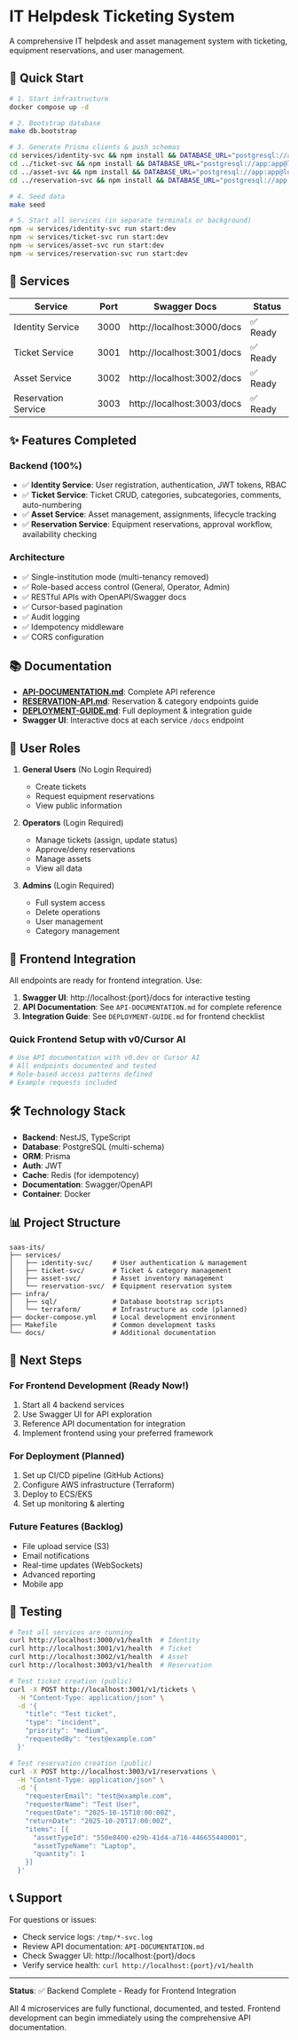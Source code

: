 # IT Helpdesk Ticketing System

A comprehensive IT helpdesk and asset management system with ticketing, equipment reservations, and user management.

## 🚀 Quick Start

```bash
# 1. Start infrastructure
docker compose up -d

# 2. Bootstrap database
make db.bootstrap

# 3. Generate Prisma clients & push schemas
cd services/identity-svc && npm install && DATABASE_URL="postgresql://app:app@localhost:5432/app?schema=identity" npx prisma generate && npx prisma db push
cd ../ticket-svc && npm install && DATABASE_URL="postgresql://app:app@localhost:5432/app?schema=ticket" npx prisma generate && npx prisma db push
cd ../asset-svc && npm install && DATABASE_URL="postgresql://app:app@localhost:5432/app?schema=asset" npx prisma generate && npx prisma db push
cd ../reservation-svc && npm install && DATABASE_URL="postgresql://app:app@localhost:5432/app?schema=reservation" npx prisma generate && npx prisma db push

# 4. Seed data
make seed

# 5. Start all services (in separate terminals or background)
npm -w services/identity-svc run start:dev
npm -w services/ticket-svc run start:dev
npm -w services/asset-svc run start:dev
npm -w services/reservation-svc run start:dev
```

## 📡 Services

| Service | Port | Swagger Docs | Status |
|---------|------|--------------|--------|
| Identity Service | 3000 | http://localhost:3000/docs | ✅ Ready |
| Ticket Service | 3001 | http://localhost:3001/docs | ✅ Ready |
| Asset Service | 3002 | http://localhost:3002/docs | ✅ Ready |
| Reservation Service | 3003 | http://localhost:3003/docs | ✅ Ready |

## ✨ Features Completed

### Backend (100%)
- ✅ **Identity Service**: User registration, authentication, JWT tokens, RBAC
- ✅ **Ticket Service**: Ticket CRUD, categories, subcategories, comments, auto-numbering
- ✅ **Asset Service**: Asset management, assignments, lifecycle tracking
- ✅ **Reservation Service**: Equipment reservations, approval workflow, availability checking

### Architecture
- ✅ Single-institution mode (multi-tenancy removed)
- ✅ Role-based access control (General, Operator, Admin)
- ✅ RESTful APIs with OpenAPI/Swagger docs
- ✅ Cursor-based pagination
- ✅ Audit logging
- ✅ Idempotency middleware
- ✅ CORS configuration

## 📚 Documentation

- **[API-DOCUMENTATION.md](./API-DOCUMENTATION.md)**: Complete API reference
- **[RESERVATION-API.md](./RESERVATION-API.md)**: Reservation & category endpoints guide
- **[DEPLOYMENT-GUIDE.md](./DEPLOYMENT-GUIDE.md)**: Full deployment & integration guide
- **Swagger UI**: Interactive docs at each service `/docs` endpoint

## 🎯 User Roles

1. **General Users** (No Login Required)
   - Create tickets
   - Request equipment reservations
   - View public information

2. **Operators** (Login Required)
   - Manage tickets (assign, update status)
   - Approve/deny reservations
   - Manage assets
   - View all data

3. **Admins** (Login Required)
   - Full system access
   - Delete operations
   - User management
   - Category management

## 🔌 Frontend Integration

All endpoints are ready for frontend integration. Use:

1. **Swagger UI**: http://localhost:{port}/docs for interactive testing
2. **API Documentation**: See `API-DOCUMENTATION.md` for complete reference
3. **Integration Guide**: See `DEPLOYMENT-GUIDE.md` for frontend checklist

### Quick Frontend Setup with v0/Cursor AI

```bash
# Use API documentation with v0.dev or Cursor AI
# All endpoints documented and tested
# Role-based access patterns defined
# Example requests included
```

## 🛠️ Technology Stack

- **Backend**: NestJS, TypeScript
- **Database**: PostgreSQL (multi-schema)
- **ORM**: Prisma
- **Auth**: JWT
- **Cache**: Redis (for idempotency)
- **Documentation**: Swagger/OpenAPI
- **Container**: Docker

## 📊 Project Structure

```
saas-its/
├── services/
│   ├── identity-svc/     # User authentication & management
│   ├── ticket-svc/       # Ticket & category management
│   ├── asset-svc/        # Asset inventory management
│   └── reservation-svc/  # Equipment reservation system
├── infra/
│   ├── sql/              # Database bootstrap scripts
│   └── terraform/        # Infrastructure as code (planned)
├── docker-compose.yml    # Local development environment
├── Makefile              # Common development tasks
└── docs/                 # Additional documentation
```

## 🔄 Next Steps

### For Frontend Development (Ready Now!)
1. Start all 4 backend services
2. Use Swagger UI for API exploration
3. Reference API documentation for integration
4. Implement frontend using your preferred framework

### For Deployment (Planned)
1. Set up CI/CD pipeline (GitHub Actions)
2. Configure AWS infrastructure (Terraform)
3. Deploy to ECS/EKS
4. Set up monitoring & alerting

### Future Features (Backlog)
- File upload service (S3)
- Email notifications
- Real-time updates (WebSockets)
- Advanced reporting
- Mobile app

## 🧪 Testing

```bash
# Test all services are running
curl http://localhost:3000/v1/health  # Identity
curl http://localhost:3001/v1/health  # Ticket
curl http://localhost:3002/v1/health  # Asset
curl http://localhost:3003/v1/health  # Reservation

# Test ticket creation (public)
curl -X POST http://localhost:3001/v1/tickets \
  -H "Content-Type: application/json" \
  -d '{
    "title": "Test ticket",
    "type": "incident",
    "priority": "medium",
    "requestedBy": "test@example.com"
  }'

# Test reservation creation (public)
curl -X POST http://localhost:3003/v1/reservations \
  -H "Content-Type: application/json" \
  -d '{
    "requesterEmail": "test@example.com",
    "requesterName": "Test User",
    "requestDate": "2025-10-15T10:00:00Z",
    "returnDate": "2025-10-20T17:00:00Z",
    "items": [{
      "assetTypeId": "550e8400-e29b-41d4-a716-446655440001",
      "assetTypeName": "Laptop",
      "quantity": 1
    }]
  }'
```

## 📞 Support

For questions or issues:
- Check service logs: `/tmp/*-svc.log`
- Review API documentation: `API-DOCUMENTATION.md`
- Check Swagger UI: http://localhost:{port}/docs
- Verify service health: `curl http://localhost:{port}/v1/health`

---

**Status**: ✅ Backend Complete - Ready for Frontend Integration

All 4 microservices are fully functional, documented, and tested. Frontend development can begin immediately using the comprehensive API documentation.
